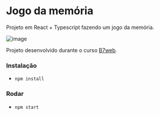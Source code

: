 # Jogo da memória

Projeto em React + Typescript fazendo um jogo da memória.

![image](https://user-images.githubusercontent.com/88214162/205510456-0be22a05-fbe0-4a4c-b024-52cefdd31921.png)


Projeto desenvolvido durante o curso [B7web](https://b7web.com.br).

### Instalação
- `npm install`

### Rodar
- `npm start `
